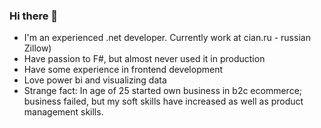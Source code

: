 ### Hi there 👋

- I'm an experienced .net developer. Currently work at cian.ru - russian Zillow)
- Have passion to F#, but almost never used it in production
- Have some experience in frontend development
- Love power bi and visualizing data
- Strange fact: In age of 25 started own business in b2c ecommerce; business failed, but my soft skills have increased as well as product management skills. 

